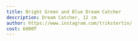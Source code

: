 ```yaml
---
title: Bright Green and Blue Dream Catcher
description: Dream Catcher, 12 cm
author: https://www.instagram.com/trikstertin/
cost: 6000₸
---
```

